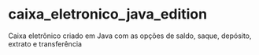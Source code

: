 # caixa_eletronico_java_edition
Caixa eletrônico criado em Java com as opções de saldo, saque, depósito, extrato e transferência

